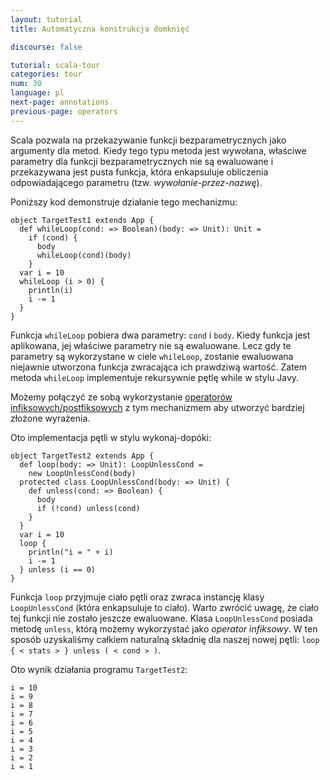 ```yaml
---
layout: tutorial
title: Automatyczna konstrukcja domknięć

discourse: false

tutorial: scala-tour
categories: tour
num: 30
language: pl
next-page: annotations
previous-page: operators
---
```


Scala pozwala na przekazywanie funkcji bezparametrycznych jako argumenty dla metod. Kiedy tego typu metoda jest wywołana, właściwe parametry dla funkcji bezparametrycznych nie są ewaluowane i przekazywana jest pusta funkcja, która enkapsuluje obliczenia odpowiadającego parametru (tzw. *wywołanie-przez-nazwę*).

Poniższy kod demonstruje działanie tego mechanizmu:

```tut
object TargetTest1 extends App {
  def whileLoop(cond: => Boolean)(body: => Unit): Unit =
    if (cond) {
      body
      whileLoop(cond)(body)
    }
  var i = 10
  whileLoop (i > 0) {
    println(i)
    i -= 1
  }
}
```

Funkcja `whileLoop` pobiera dwa parametry: `cond` i `body`. Kiedy funkcja jest aplikowana, jej właściwe parametry nie są ewaluowane. Lecz gdy te parametry są wykorzystane w ciele `whileLoop`, zostanie ewaluowana niejawnie utworzona funkcja zwracająca ich prawdziwą wartość. Zatem metoda `whileLoop` implementuje rekursywnie pętlę while w stylu Javy.

Możemy połączyć ze sobą wykorzystanie [operatorów infiksowych/postfiksowych](operators.html) z tym mechanizmem aby utworzyć bardziej złożone wyrażenia.

Oto implementacja pętli w stylu wykonaj-dopóki:

```tut
object TargetTest2 extends App {
  def loop(body: => Unit): LoopUnlessCond =
    new LoopUnlessCond(body)
  protected class LoopUnlessCond(body: => Unit) {
    def unless(cond: => Boolean) {
      body
      if (!cond) unless(cond)
    }
  }
  var i = 10
  loop {
    println("i = " + i)
    i -= 1
  } unless (i == 0)
}
```

Funkcja `loop` przyjmuje ciało pętli oraz zwraca instancję klasy `LoopUnlessCond` (która enkapsuluje to ciało). Warto zwrócić uwagę, że ciało tej funkcji nie zostało jeszcze ewaluowane. Klasa `LoopUnlessCond` posiada metodę `unless`, którą możemy wykorzystać jako *operator infiksowy*. W ten sposób uzyskaliśmy całkiem naturalną składnię dla naszej nowej pętli: `loop { < stats > } unless ( < cond > )`.

Oto wynik działania programu `TargetTest2`:

```
i = 10
i = 9
i = 8
i = 7
i = 6
i = 5
i = 4
i = 3
i = 2
i = 1
```

